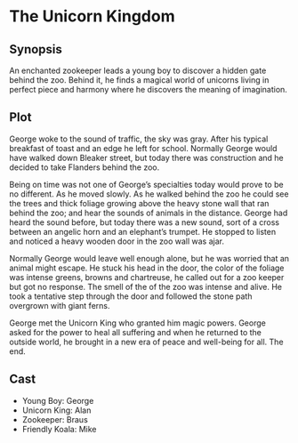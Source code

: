 # The Unicorn Kingdom

## Synopsis

An enchanted zookeeper leads a young boy to discover a hidden gate behind the zoo.
Behind it, he finds a magical world of unicorns living in perfect piece and harmony where he discovers the meaning of imagination.

## Plot

George woke to the sound of traffic, the sky was gray.
After his typical breakfast of toast and an edge he left for school.
Normally George would have walked down Bleaker street, but today there was construction and he decided to take Flanders behind the zoo.

Being on time was not one of George’s specialties today would prove to be no different.
As he moved slowly.
As he walked behind the zoo he could see the trees and thick foliage growing above the heavy stone wall that ran behind the zoo; and hear the sounds of animals in the distance.
George had heard the sound before, but today there was a new sound, sort of a cross between an angelic horn and an elephant’s trumpet.
He stopped to listen and noticed a heavy wooden door in the zoo wall was ajar.

Normally George would leave well enough alone, but he was worried that an animal might escape.
He stuck his head in the door, the color of the foliage was intense greens, browns and chartreuse, he called out for a zoo keeper but got no response.
The smell of the of the zoo was intense and alive.
He took a tentative step through the door and followed the stone path overgrown with giant ferns.

George met the Unicorn King who granted him magic powers. George asked for the power to heal all suffering and when he returned to the outside world, he brought in a new era of peace and well-being for all.
The end.

## Cast

* Young Boy: George
* Unicorn King: Alan
* Zookeeper: Braus
* Friendly Koala: Mike

